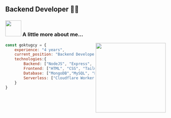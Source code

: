 
## Backend Developer 👨‍💻


### <img src="https://media4.giphy.com/media/v1.Y2lkPTc5MGI3NjExazZmb3M3OTU1dmsxNThjZ3Uybjh1M2YxdTh1Mm5xYzdmaXVyNzVvayZlcD12MV9pbnRlcm5hbF9naWZfYnlfaWQmY3Q9cw/P5S1CXl0y1v1I9308B/giphy.gif" width="50"> A little more about me...  
<img align='right' src="https://rffureejqjzrbqzrcyxv.supabase.co/storage/v1/object/public/images/deconstructed-robot-bro-dark.08571f59.svg" width="220">

```javascript
const goktugcy = {
    experience: "4 years",
    current_position: "Backend Developer",
    technologies:{
        Backend: ["NodeJS", "Express", "NestJS", "TypeScript", "PHP",  "Laravel"],
        Frontend: ["HTML", "CSS", "Tailwind", "Bootstrap"],
        Database: ["MongoDB","MySQL", "PostgreSQL", "Supabase"],
        Serverless: ["Cloudflare Worker", "AWS Lambda"],
    }
}
```

